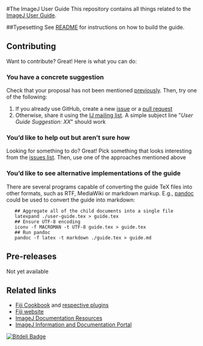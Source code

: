 #The ImageJ User Guide
This repository contains all things related to the [ImageJ User Guide](http://imagej.nih.gov/ij/docs/guide/).


##Typesetting
See [README](./README) for instructions on how to build the guide.


## Contributing
Want to contribute? Great! Here is what you can do:


### You have a concrete suggestion
Check that your proposal has not been mentioned [previously][issues]. Then, try one of the following:

  1. If you already use GitHub, create a new [issue][issues] or a [pull request][pulls]
  2. Otherwise, share it using the [IJ mailing list][list]. A simple subject line "_User Guide Suggestion: XX_" should work


### You’d like to help out but aren’t sure how
Looking for something to do? Great! Pick something that looks interesting from the [issues list][issues]. Then, use one of the approaches mentioned above


### You’d like to see alternative implementations of the guide
There are several programs capable of converting the guide TeX files into other formats, such as RTF, MediaWiki or markdown markup. E.g., [pandoc](http://johnmacfarlane.net/pandoc/) could be used to convert the guide into markdown:

       ## Aggregate all of the child documents into a single file
       latexpand ./user-guide.tex > guide.tex
       ## Ensure UTF-8 encoding
       iconv -f MACROMAN -t UTF-8 guide.tex > guide.tex
       ## Run pandoc
       pandoc -f latex -t markdown ./guide.tex > guide.md


## Pre-releases
Not yet available


## Related links
  - [Fiji Cookbook](http://fiji.sc/Cookbook) and [respective plugins](https://github.com/fiji/cookbook)
  - [Fiji website](http://fiji.sc/)
  - [ImageJ Documentation Resources](http://imagej.nih.gov/ij/docs/index.html)
  - [ImageJ Information and Documentation Portal](http://imagejdocu.tudor.lu)


[pulls]: https://github.com/tferr/IJ-guide/pulls
[issues]: https://github.com/tferr/IJ-guide/issues
[list]: https://list.nih.gov/cgi-bin/wa.exe?A0=IMAGEJ

[![Bitdeli Badge](https://d2weczhvl823v0.cloudfront.net/tferr/ij-guide/trend.png)](https://bitdeli.com/free "Bitdeli Badge")